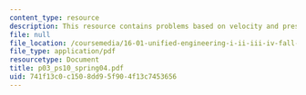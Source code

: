 ```yaml
---
content_type: resource
description: This resource contains problems based on velocity and pressure.
file: null
file_location: /coursemedia/16-01-unified-engineering-i-ii-iii-iv-fall-2005-spring-2006/741f13c0c1508dd95f904f13c7453656_p03_ps10_spring04.pdf
file_type: application/pdf
resourcetype: Document
title: p03_ps10_spring04.pdf
uid: 741f13c0-c150-8dd9-5f90-4f13c7453656
---
```

